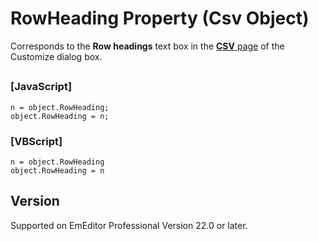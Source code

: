 # RowHeading Property (Csv Object)

Corresponds to the **Row headings** text box in the [**CSV** page](../../dlg/customize/csv/index) of the Customize dialog box.

## 

### \[JavaScript\]

```
n = object.RowHeading;
object.RowHeading = n;
```

### \[VBScript\]

```
n = object.RowHeading
object.RowHeading = n
```

## Version

Supported on EmEditor Professional Version 22.0 or later.
